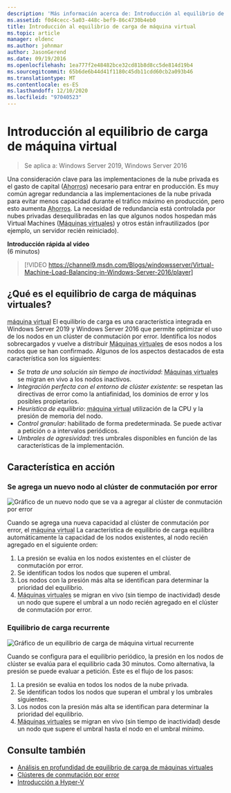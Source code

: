 ```yaml
---
description: 'Más información acerca de: Introducción al equilibrio de carga de máquinas virtuales'
ms.assetid: f0d4cecc-5a03-448c-bef9-86c4730b4eb0
title: Introducción al equilibrio de carga de máquina virtual
ms.topic: article
manager: eldenc
ms.author: johnmar
author: JasonGerend
ms.date: 09/19/2016
ms.openlocfilehash: 1ea777f2e48482bce32cd81b8d8cc5de814d19b4
ms.sourcegitcommit: 65b6de6b44d41f1180c45db11cdd60cb2a093b46
ms.translationtype: MT
ms.contentlocale: es-ES
ms.lasthandoff: 12/10/2020
ms.locfileid: "97040523"
---
```

# <a name="virtual-machine-load-balancing-overview"></a>Introducción al equilibrio de carga de máquina virtual

> Se aplica a: Windows Server 2019, Windows Server 2016

Una consideración clave para las implementaciones de la nube privada es el gasto de capital (<abbr title="gastos de capital">Ahorros</abbr>) necesario para entrar en producción. Es muy común agregar redundancia a las implementaciones de la nube privada para evitar menos capacidad durante el tráfico máximo en producción, pero esto aumenta <abbr title="gastos de capital">Ahorros</abbr>. La necesidad de redundancia está controlada por nubes privadas desequilibradas en las que algunos nodos hospedan más Virtual Machines (<abbr title="máquinas virtuales">Máquinas virtuales</abbr>) y otros están infrautilizados (por ejemplo, un servidor recién reiniciado).

<strong>Introducción rápida al vídeo</strong><br>(6 minutos)<br>
> [!VIDEO https://channel9.msdn.com/Blogs/windowsserver/Virtual-Machine-Load-Balancing-in-Windows-Server-2016/player]

## <a name="what-is-virtual-machine-load-balancing"></a><a id="what-is-vm-load-balancing"></a>¿Qué es el equilibrio de carga de máquinas virtuales?
<abbr title="Máquina virtual">máquina virtual</abbr> El equilibrio de carga es una característica integrada en Windows Server 2019 y Windows Server 2016 que permite optimizar el uso de los nodos en un clúster de conmutación por error. Identifica los nodos sobrecargados y vuelve a distribuir <abbr title="máquinas virtuales">Máquinas virtuales</abbr> de esos nodos a los nodos que se han confirmado. Algunos de los aspectos destacados de esta característica son los siguientes:

* *Se trata de una solución sin tiempo de inactividad*: <abbr title="Máquinas virtuales">Máquinas virtuales</abbr> se migran en vivo a los nodos inactivos.
* *Integración perfecta con el entorno de clúster existente*: se respetan las directivas de error como la antiafinidad, los dominios de error y los posibles propietarios.
* *Heurística de equilibrio*: <abbr title="Máquina virtual">máquina virtual</abbr> utilización de la CPU y la presión de memoria del nodo.
* *Control granular*: habilitado de forma predeterminada. Se puede activar a petición o a intervalos periódicos.
* *Umbrales de agresividad*: tres umbrales disponibles en función de las características de la implementación.

## <a name="the-feature-in-action"></a><a id="feature-in-action"></a>Característica en acción
### <a name="a-new-node-is-added-to-your-failover-cluster"></a><a id="new-node-added"></a>Se agrega un nuevo nodo al clúster de conmutación por error
![Gráfico de un nuevo nodo que se va a agregar al clúster de conmutación por error](media/vm-load-balancing/overview-VM-load-balancing-1.png)

Cuando se agrega una nueva capacidad al clúster de conmutación por error, el <abbr title="máquina virtual">máquina virtual</abbr> La característica de equilibrio de carga equilibra automáticamente la capacidad de los nodos existentes, al nodo recién agregado en el siguiente orden:

1. La presión se evalúa en los nodos existentes en el clúster de conmutación por error.
2. Se identifican todos los nodos que superen el umbral.
3. Los nodos con la presión más alta se identifican para determinar la prioridad del equilibrio.
4. <abbr title="Máquinas virtuales">Máquinas virtuales</abbr> se migran en vivo (sin tiempo de inactividad) desde un nodo que supere el umbral a un nodo recién agregado en el clúster de conmutación por error.

### <a name="recurring-load-balancing"></a><a id="recurring-load-balancing"></a>Equilibrio de carga recurrente
![Gráfico de un equilibrio de carga de máquina virtual recurrente](media/vm-load-balancing/overview-VM-load-balancing-2.png)

Cuando se configura para el equilibrio periódico, la presión en los nodos de clúster se evalúa para el equilibrio cada 30 minutos. Como alternativa, la presión se puede evaluar a petición. Este es el flujo de los pasos:

1. La presión se evalúa en todos los nodos de la nube privada.
2. Se identifican todos los nodos que superan el umbral y los umbrales siguientes.
3. Los nodos con la presión más alta se identifican para determinar la prioridad del equilibrio.
4. <abbr title="Máquinas virtuales">Máquinas virtuales</abbr> se migran en vivo (sin tiempo de inactividad) desde un nodo que supere el umbral hasta el nodo en el umbral mínimo.

## <a name="see-also"></a>Consulte también
* [Análisis en profundidad de equilibrio de carga de máquinas virtuales](vm-load-balancing-deep-dive.md)
* [Clústeres de conmutación por error](failover-clustering-overview.md)
* [Introducción a Hyper-V](../virtualization/hyper-v/Hyper-V-on-Windows-Server.md)
